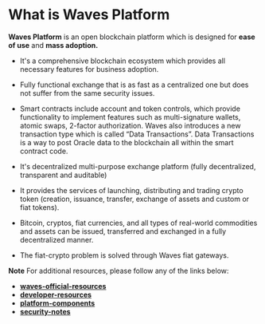 # What is Waves Platform

**Waves Platform** is an open blockchain platform which is designed for **ease of use** and **mass adoption.**

* It's a comprehensive blockchain ecosystem which provides all necessary features for business adoption.
* Fully functional exchange that is as fast as a centralized one but does not suffer from the same security issues.
* Smart contracts include account and token controls, which provide functionality to implement features such as multi-signature wallets, atomic swaps, 2-factor authorization. Waves also introduces a new transaction type which is called “Data Transactions”. Data Transactions is a way to post Oracle data to the blockchain all within the smart contract code.

* It's decentralized multi-purpose exchange platform \(fully decentralized, transparent and auditable\)
* It provides the services of launching, distributing and trading crypto token \(creation, issuance, transfer, exchange of assets and custom or fiat tokens\).
* Bitcoin, cryptos, fiat currencies, and all types of real-world commodities and assets can be issued, transferred and exchanged in a fully decentralized manner.
* The fiat-crypto problem is solved through Waves fiat gateways.

**Note** For additional resources, please follow any of the links below:
* [**waves-official-resources**](/en/overview/waves-official-resources.md)
* [**developer-resources**](/en/overview/developer-resources.md)
* [**platform-components**](/en/overview/platform-components.md)
* [**security-notes**](/en/overview/security-notes.md)
 
